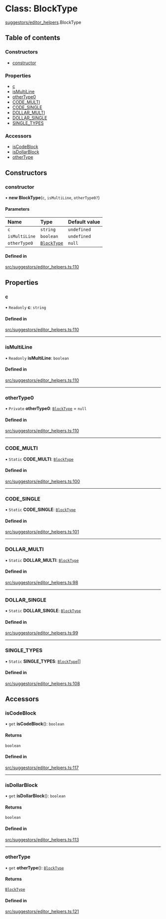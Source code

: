 # Class: BlockType

[suggestors/editor_helpers](../wiki/suggestors.editor_helpers).BlockType

## Table of contents

### Constructors

- [constructor](../wiki/suggestors.editor_helpers.BlockType#constructor)

### Properties

- [c](../wiki/suggestors.editor_helpers.BlockType#c)
- [isMultiLine](../wiki/suggestors.editor_helpers.BlockType#ismultiline)
- [otherType0](../wiki/suggestors.editor_helpers.BlockType#othertype0)
- [CODE\_MULTI](../wiki/suggestors.editor_helpers.BlockType#code_multi)
- [CODE\_SINGLE](../wiki/suggestors.editor_helpers.BlockType#code_single)
- [DOLLAR\_MULTI](../wiki/suggestors.editor_helpers.BlockType#dollar_multi)
- [DOLLAR\_SINGLE](../wiki/suggestors.editor_helpers.BlockType#dollar_single)
- [SINGLE\_TYPES](../wiki/suggestors.editor_helpers.BlockType#single_types)

### Accessors

- [isCodeBlock](../wiki/suggestors.editor_helpers.BlockType#iscodeblock)
- [isDollarBlock](../wiki/suggestors.editor_helpers.BlockType#isdollarblock)
- [otherType](../wiki/suggestors.editor_helpers.BlockType#othertype)

## Constructors

### constructor

• **new BlockType**(`c`, `isMultiLine`, `otherType0?`)

#### Parameters

| Name | Type | Default value |
| :------ | :------ | :------ |
| `c` | `string` | `undefined` |
| `isMultiLine` | `boolean` | `undefined` |
| `otherType0` | [`BlockType`](../wiki/suggestors.editor_helpers.BlockType) | `null` |

#### Defined in

[src/suggestors/editor_helpers.ts:110](https://github.com/MsgtGreer/ToDoMD/blob/5bfc938/src/suggestors/editor_helpers.ts#L110)

## Properties

### c

• `Readonly` **c**: `string`

#### Defined in

[src/suggestors/editor_helpers.ts:110](https://github.com/MsgtGreer/ToDoMD/blob/5bfc938/src/suggestors/editor_helpers.ts#L110)

___

### isMultiLine

• `Readonly` **isMultiLine**: `boolean`

#### Defined in

[src/suggestors/editor_helpers.ts:110](https://github.com/MsgtGreer/ToDoMD/blob/5bfc938/src/suggestors/editor_helpers.ts#L110)

___

### otherType0

• `Private` **otherType0**: [`BlockType`](../wiki/suggestors.editor_helpers.BlockType) = `null`

#### Defined in

[src/suggestors/editor_helpers.ts:110](https://github.com/MsgtGreer/ToDoMD/blob/5bfc938/src/suggestors/editor_helpers.ts#L110)

___

### CODE\_MULTI

▪ `Static` **CODE\_MULTI**: [`BlockType`](../wiki/suggestors.editor_helpers.BlockType)

#### Defined in

[src/suggestors/editor_helpers.ts:100](https://github.com/MsgtGreer/ToDoMD/blob/5bfc938/src/suggestors/editor_helpers.ts#L100)

___

### CODE\_SINGLE

▪ `Static` **CODE\_SINGLE**: [`BlockType`](../wiki/suggestors.editor_helpers.BlockType)

#### Defined in

[src/suggestors/editor_helpers.ts:101](https://github.com/MsgtGreer/ToDoMD/blob/5bfc938/src/suggestors/editor_helpers.ts#L101)

___

### DOLLAR\_MULTI

▪ `Static` **DOLLAR\_MULTI**: [`BlockType`](../wiki/suggestors.editor_helpers.BlockType)

#### Defined in

[src/suggestors/editor_helpers.ts:98](https://github.com/MsgtGreer/ToDoMD/blob/5bfc938/src/suggestors/editor_helpers.ts#L98)

___

### DOLLAR\_SINGLE

▪ `Static` **DOLLAR\_SINGLE**: [`BlockType`](../wiki/suggestors.editor_helpers.BlockType)

#### Defined in

[src/suggestors/editor_helpers.ts:99](https://github.com/MsgtGreer/ToDoMD/blob/5bfc938/src/suggestors/editor_helpers.ts#L99)

___

### SINGLE\_TYPES

▪ `Static` **SINGLE\_TYPES**: [`BlockType`](../wiki/suggestors.editor_helpers.BlockType)[]

#### Defined in

[src/suggestors/editor_helpers.ts:108](https://github.com/MsgtGreer/ToDoMD/blob/5bfc938/src/suggestors/editor_helpers.ts#L108)

## Accessors

### isCodeBlock

• `get` **isCodeBlock**(): `boolean`

#### Returns

`boolean`

#### Defined in

[src/suggestors/editor_helpers.ts:117](https://github.com/MsgtGreer/ToDoMD/blob/5bfc938/src/suggestors/editor_helpers.ts#L117)

___

### isDollarBlock

• `get` **isDollarBlock**(): `boolean`

#### Returns

`boolean`

#### Defined in

[src/suggestors/editor_helpers.ts:113](https://github.com/MsgtGreer/ToDoMD/blob/5bfc938/src/suggestors/editor_helpers.ts#L113)

___

### otherType

• `get` **otherType**(): [`BlockType`](../wiki/suggestors.editor_helpers.BlockType)

#### Returns

[`BlockType`](../wiki/suggestors.editor_helpers.BlockType)

#### Defined in

[src/suggestors/editor_helpers.ts:121](https://github.com/MsgtGreer/ToDoMD/blob/5bfc938/src/suggestors/editor_helpers.ts#L121)
